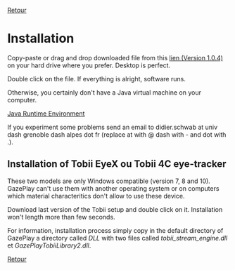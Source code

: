 [Retour](README-en.md)

# Installation

Copy-paste or drag and drop downloaded file from this [lien (Version 1.0.4)](https://github.com/schwabdidier/GazePlay/releases/download/GazePlay-1.0.4/GazePlay-1.0.4.jar) on your hard drive where you prefer. Desktop is perfect. 

Double click on the file. If everything is alright, software runs.

Otherwise, you certainly don't have a Java virtual machine on your computer.

[Java Runtime Environment](http://www.oracle.com/technetwork/java/javase/downloads/jre8-downloads-2133155.html)

If you experiment some problems send an email to didier.schwab at univ dash grenoble dash alpes dot fr (replace at with @ dash with - and dot with .).


## Installation of Tobii EyeX ou Tobii 4C eye-tracker

These two models are only Windows compatible (version 7, 8 and 10). GazePlay can't use them with another operating system or on computers which material characteritics don't allow to use these device.

Download last version of the Tobii setup and double click on it. Installation won't length more than few seconds.

For information, installation process simply copy in the default directory of GazePlay a directory called *DLL* with two files called *tobii_stream_engine.dll* et *GazePlayTobiiLibrary2.dll*.

[Retour](README-en.md)